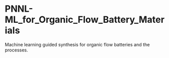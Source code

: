 # PNNL-ML_for_Organic_Flow_Battery_Materials
Machine learning guided synthesis for organic flow batteries and the processes.
